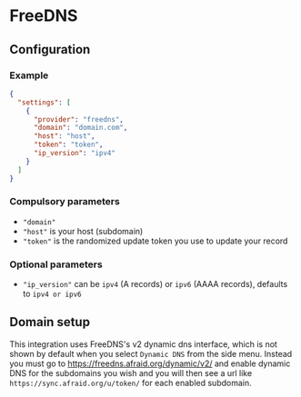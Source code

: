 # FreeDNS

## Configuration

### Example

```json
{
  "settings": [
    {
      "provider": "freedns",
      "domain": "domain.com",
      "host": "host",
      "token": "token",
      "ip_version": "ipv4"
    }
  ]
}
```

### Compulsory parameters

- `"domain"`
- `"host"` is your host (subdomain)
- `"token"` is the randomized update token you use to update your record

### Optional parameters

- `"ip_version"` can be `ipv4` (A records) or `ipv6` (AAAA records), defaults to `ipv4 or ipv6`

## Domain setup

This integration uses FreeDNS's v2 dynamic dns interface, which is not shown by default when you select `Dynamic DNS` from the side menu. Instead you must go to https://freedns.afraid.org/dynamic/v2/ and enable dynamic DNS for the subdomains you wish and you will then see a url like `https://sync.afraid.org/u/token/` for each enabled subdomain.
